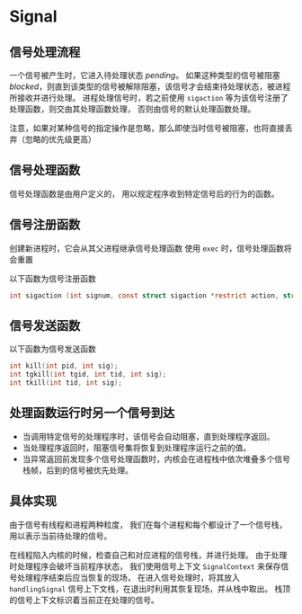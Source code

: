 # Signal

## 信号处理流程

一个信号被产生时，它进入待处理状态 *pending*。
如果这种类型的信号被阻塞 *blocked*，则直到该类型的信号被解除阻塞，该信号才会结束待处理状态，被进程所接收并进行处理。
进程处理信号时，若之前使用 `sigaction` 等为该信号注册了处理函数，则交由其处理函数处理，
否则由信号的默认处理函数处理。

注意，如果对某种信号的指定操作是忽略，那么即使当时信号被阻塞，也将直接丢弃（忽略的优先级更高）

## 信号处理函数

信号处理函数是由用户定义的，
用以规定程序收到特定信号后的行为的函数。

## 信号注册函数

创建新进程时，它会从其父进程继承信号处理函数
使用 `exec` 时，信号处理函数将会重置

以下函数为信号注册函数

```c
int sigaction (int signum, const struct sigaction *restrict action, struct sigaction *restrict old-action);
```

## 信号发送函数

以下函数为信号发送函数

```c
int kill(int pid, int sig);
int tgkill(int tgid, int tid, int sig);
int tkill(int tid, int sig);
```

## 处理函数运行时另一个信号到达

* 当调用特定信号的处理程序时，该信号会自动阻塞，直到处理程序返回。
* 当处理程序返回时，阻塞信号集将恢复到处理程序运行之前的值。
* 当异常返回前发现多个信号处理函数时，内核会在进程栈中依次堆叠多个信号栈帧，后到的信号被优先处理。

## 具体实现

由于信号有线程和进程两种粒度，
我们在每个进程和每个都设计了一个信号栈，
用以表示当前待处理的信号。

在线程陷入内核的时候，检查自己和对应进程的信号栈，并进行处理。
由于处理时处理程序会破坏当前程序状态，
我们使用信号上下文 `SignalContext` 来保存信号处理程序结束后应当恢复的现场，
在进入信号处理时，将其放入 `handlingSignal` 信号上下文栈，在退出时利用其恢复现场，并从栈中取出。
栈顶的信号上下文标识着当前正在处理的信号。
